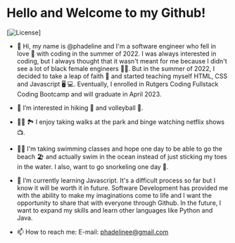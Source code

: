 # Hello and Welcome to my Github!

[![License](https://img.shields.io/badge/License-Miss_Busy_Bee_2.0-blue.svg)]


- 👋 Hi, my name is @phadeline and I'm a software engineer who fell in love :sparkling_heart: with coding in the summer of 2022. I was always interested in coding, but I always thought that it wasn't meant for me because I didn't see a lot of black female engineers 🤷‍♀️. But in the summer of 2022, I decided to take a leap of faith 🙏 and started teaching myself HTML, CSS and Javascript 🖥️ 💻. Eventually, I enrolled in Rutgers Coding Fullstack Coding Bootcamp and will graduate in April 2023. 

- 👀 I’m interested in hiking 🥾 and volleyball 🏐. 
- 🚶‍♀️ 🏞️ I enjoy taking walks at the park and binge watching netflix shows 📺. 
- 🏊‍♀️ I'm taking swimming classes and hope one day to be able to go the beach 🏖️ and actually swim in the ocean instead of just sticking my toes in the water. I also, want to go snorkeling one day 🤞.
 
- 🌱 I’m currently learning Javascript. It's a difficult process so far but I know it will be worth it in future. Software Development 
has provided me with the ability to make my imaginations come to life and I want the opportunity to share that with everyone through Github. In the 
future, I want to expand my skills and learn other languages like Python and Java.


- 📫 How to reach me: E-mail: phadelinee@gmail.com

<!---
phadeline/phadeline is a ✨ special ✨ repository because its `README.md` (this file) appears on your GitHub profile.
You can click the Preview link to take a look at your changes.
--->
